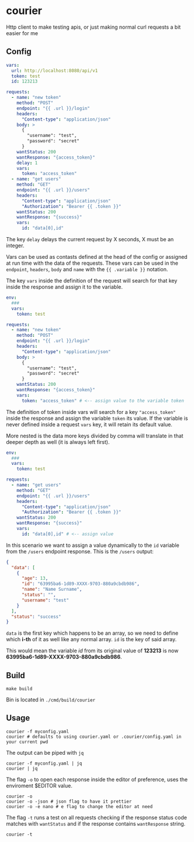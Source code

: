 # courier
Http client to make testing apis, or just making normal curl requests a bit easier for me

## Config
```yaml
vars:
  url: http://localhost:8080/api/v1
  token: test
  id: 123213

requests:
  - name: "new token"
    method: "POST"
    endpoint: "{{ .url }}/login"
    headers:
      "Content-type": "application/json"
    body: >
      {
        "username": "test",
        "password": "secret"
      }
    wantStatus: 200
    wantResponse: "{access_token}"
    delay: 1
    vars:
      token: "access_token"
  - name: "get users"
    method: "GET"
    endpoint: "{{ .url }}/users"
    headers:
      "Content-type": "application/json"
      "Authorization": "Bearer {{ .token }}"
    wantStatus: 200
    wantResponse: "{success}"
    vars:
      id: "data[0],id"
```
The key ```delay``` delays the current request by X seconds, X must be an integer.

Vars can be used as contasts defined at the head of the config or assigned at run time with the data of the requests.
These vars can be used in the ```endpoint```, ```headers```, ```body``` and ```name``` with the ```{{ .variable }}``` notation.

The key ```vars``` inside the definition of the request will search for that key inside the response and assign it to the variable.
```yaml
env:
  ###
  vars:
    token: test

requests:
  - name: "new token"
    method: "POST"
    endpoint: "{{ .url }}/login"
    headers:
      "Content-type": "application/json"
    body: >
      {
        "username": "test",
        "password": "secret"
      }
    wantStatus: 200
    wantResponse: "{access_token}"
    vars:
      token: "access_token" # <-- assign value to the variable token
```
The definition of token inside vars will search for a key ```"access_token"``` inside the response and assign the variable ```token``` its value.
If the variable is never defined inside a request ```vars``` key, it will retain its default value.

More nested is the data more keys divided by comma will translate in that deeper depth as well (it is always left first).
```yaml
env:
  ###
  vars:
    token: test

requests:
  - name: "get users"
    method: "GET"
    endpoint: "{{ .url }}/users"
    headers:
      "Content-type": "application/json"
      "Authorization": "Bearer {{ .token }}"
    wantStatus: 200
    wantResponse: "{success}"
    vars:
      id: "data[0],id" # <-- assign value
```

In this scenario we want to assign a value dynamically to the ```id``` variable from the ```/users``` endpoint response.
This is the ```/users``` output:
```json
{
  "data": [
    {
      "age": 13,
      "id": "63995ba6-1d89-XXXX-9703-880a9cbdb986",
      "name": "Name Surname",
      "status": "",
      "username": "test"
    }
  ],
  "status": "success"
}
```
```data``` is the first key which happens to be an array, so we need to define which **i-th** of it as well like any normal array. ```id``` is the key of said array.

This would mean the variable *id* from its original value of **123213** is now **63995ba6-1d89-XXXX-9703-880a9cbdb986**.

## Build
```
make build
```
Bin is located in ```./cmd/build/courier```

## Usage

```
courier -f myconfig.yaml
courier # defaults to using courier.yaml or .courier/config.yaml in your current pwd
```

The output can be piped with ```jq```
```
courier -f myconfig.yaml | jq
courier | jq
```

The flag ```-o``` to open each response inside the editor of preference, uses the enviroment $EDITOR value.
```
courier -o
courier -o -json # json flag to have it prettier
courier -o -e nano # e flag to change the editor at need
```

The flag ```-t``` runs a test on all requests checking if the response status code matches with ```wantStatus``` and if the response contains ```wantResponse``` string.
```
courier -t
```
